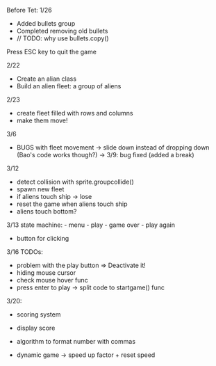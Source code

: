 Before Tet: 1/26
- Added bullets group
- Completed removing old bullets
- // TODO: why use bullets.copy()

Press ESC key to quit the game

2/22
- Create an alian class
- Build an alien fleet: a group of aliens

2/23
- create fleet filled with rows and columns
- make them move!

3/6
- BUGS with fleet movement -> slide down instead of dropping down (Bao's code works though?) 
-> 3/9: bug fixed (added a break)

3/12
- detect collision with sprite.groupcollide()
- spawn new fleet
- if aliens touch ship -> lose
- reset the game when aliens touch ship
- aliens touch bottom?

3/13
state machine:
    - menu
    - play
    - game over
    - play again
- button for clicking


3/16 TODOs:
- problem with the play button => Deactivate it!
- hiding mouse cursor
- check mouse hover func
- press enter to play -> split code to startgame() func

3/20:
- scoring system
- display score
- algorithm to format number with commas


- dynamic game -> speed up factor + reset speed

